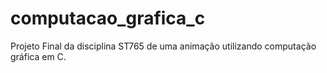 # computacao_grafica_c
Projeto Final da disciplina ST765 de uma animação utilizando computação gráfica em C.
